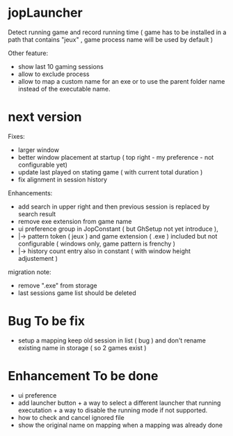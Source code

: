 # jopLauncher

Detect running game and record running time ( game has to be installed in a path that contains "jeux" , game process name will be used by default )

Other feature:
- show last 10 gaming sessions
- allow to exclude process
- allow to map a custom name for an exe or to use the parent folder name instead of the executable name.

# next version

Fixes:
- larger window
- better window placement at startup ( top right - my preference - not configurable yet)
- update last played on stating game ( with current total duration )
- fix alignment in session history

Enhancements:
- add search in upper right and then previous session is replaced by search result
- remove exe extension from game name
- ui preference group in JopConstant ( but GhSetup not yet introduce ),
- |-> pattern token ( jeux ) and game extension ( .exe ) included but not configurable ( windows only, game pattern is frenchy )
- |-> history count entry also in constant ( with window height adjustement )

migration note:
- remove ".exe" from storage
- last sessions game list should be deleted

# Bug To be fix
- setup a mapping keep old session in list ( bug ) and don't rename existing name in storage ( so 2 games exist )

# Enhancement To be done
- ui preference
- add launcher button + a way to select a different launcher that running executation + a way to disable the running mode if not supported.
- how to check and cancel ignored file
- show the original name on mapping when a mapping was already done

